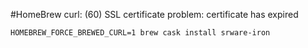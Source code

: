 #HomeBrew curl: (60) SSL certificate problem: certificate has expired


```
HOMEBREW_FORCE_BREWED_CURL=1 brew cask install srware-iron
```